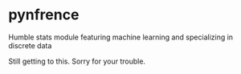 # pynfrence
Humble stats module featuring machine learning and specializing in discrete data

Still getting to this. Sorry for your trouble.

